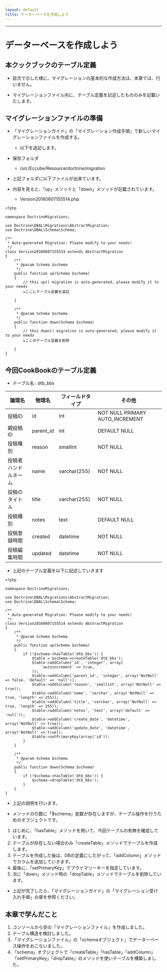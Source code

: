 ```yaml
---
layout: default
title: データーベースを作成しよう
---
```


---

# データーベースを作成しよう


## 本クックブックのテーブル定義

- 目次で示した様に、マイグレーションの基本的な作成方法は、本章では、行いません。

- マイグレーションファイル内に、テーブル定義を記述したもののみを記載いたします。

## マイグレーションファイルの準備

- 「マイグレーションガイド」の「マイグレーション作成手順」で新しいマイグレーションファイルを作成する。

    - 以下を追記します。

- 保存フォルダ
    - /src/Eccube/Resource/doctrine/migration
    
- 上記フォルダに以下ファイルが出来ています。
- 内容を見ると、「up」メソッドと「down」メソッドが記載されています。
    - Version20160607155514.php

```
<?php

namespace DoctrineMigrations;

use Doctrine\DBAL\Migrations\AbstractMigration;
use Doctrine\DBAL\Schema\Schema;

/**
 * Auto-generated Migration: Please modify to your needs!
 */
class Version20160607155514 extends AbstractMigration
{
    /**
     * @param Schema $schema
     */
    public function up(Schema $schema)
    {
        // this up() migration is auto-generated, please modify it to your needs
        ★ここにテーブル定義を追記

    }

    /**
     * @param Schema $schema
     */
    public function down(Schema $schema)
    {
        // this down() migration is auto-generated, please modify it to your needs
        ★ここのテーブル定義を削除

    }
}
```

## 今回CookBookのテーブル定義

- テーブル名 : dtb_bbs

| 論理名 | 物理名 | フィールドタイプ | その他 |
|------|------|------|------|
| 投稿ID | id | int | NOT NULL PRIMARY AUTO_INCREMENT |
| 親投稿ID | parent_id | int | DEFAULT NULL |
| 投稿種別 | reason | smallint | NOT NULL |
| 投稿者ハンドルネーム | name | varchar(255) | NOT NULL |
| 投稿のタイトル | title | varchar(255) | NOT NULL |
| 投稿種別 | notes | text | DEFAULT NULL |
| 投稿登録時間 | created | datetime | NOT NULL |
| 投稿編集時間 | updated | datetime | NOT NULL |

- 上記のテーブル定義を以下に記述していきます

```
<?php

namespace DoctrineMigrations;

use Doctrine\DBAL\Migrations\AbstractMigration;
use Doctrine\DBAL\Schema\Schema;

/**
 * Auto-generated Migration: Please modify to your needs!
 */
class Version20160607155514 extends AbstractMigration
{
    /**
     * @param Schema $schema
     */
    public function up(Schema $schema)
    {
        if (!$schema->hasTable('dtb_bbs')) {
            $table = $schema->createTable('dtb_bbs');
            $table->addColumn('id', 'integer', array(
                'autoincrement' => true,
            ));
            $table->addColumn('parent_id', 'integer', array('NotNull' => false, 'default' => 'null'));
            $table->addColumn('reason', 'smallint', array('NotNull' => true));
            $table->addColumn('name', 'varchar', array('NotNull' => true, 'length' => 255));
            $table->addColumn('title', 'varchar', array('NotNull' => true, 'length' => 255));
            $table->addColumn('notes', 'text', array('default' => 'null'));
            $table->addColumn('create_date', 'datetime', array('NotNull' => true));
            $table->addColumn('update_date', 'datetime', array('NotNull' => true));
            $table->setPrimaryKey(array('id'));
        }
    }

    /**
     * @param Schema $schema
     */
    public function down(Schema $schema)
    {
        if (!$schema->hasTable('dtb_bbs')) {
            $schema->dropTable('dtb_bbs');
        }
    }
}
```

- 上記の説明を行います。

- メソッドの引数に「$schema」変数が存在しますが、テーブル操作を行うためのオブジェクトです。

1. はじめに、「hasTable」メソッドを用いて、今回テーブルの有無を確認しています。
1. テーブルが存在しない場合のみ「createTable」メソッドでテーブルを作成します。
1. テーブルを作成した後は、DBの定義にしたがって、「addColumn」メソッドでカラムを追加していきます。
1. 最後に、「setPrimaryKey」でプライマリーキーを指定しています。
1. 次に「down」メソッド時の「dropTable」メソッドでテーブルを削除しています。

- 上記が完了したら、「マイグレーションガイド」の「マイグレーション受け入れ手順」の章を参照ください。

## 本章で学んだこと

1. コンソールから空の「マイグレーションファイル」を作成しました。
1. テーブル構造を検討しました。
1. 「マイグレーションファイル」の「schemaオブジェクト」でデーターベース操作をおこないました。
1. 「schema」オブジェクトで「createTable」「hasTable」「addColumn」「setPrimaryKey」「dropTable」のメソッドを使いテーブルを構築しました。
